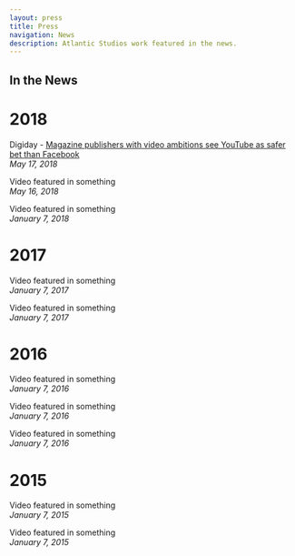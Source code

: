 ```yaml
---
layout: press
title: Press
navigation: News
description: Atlantic Studios work featured in the news.
---
```

## In the News

# 2018

Digiday - [Magazine publishers with video ambitions see YouTube as safer bet than Facebook](https://digiday.com/media/reliable-smaller-video-publishers-see-youtube-safe-harbor/)  
_May 17, 2018_

Video featured in something  
_May 16, 2018_

Video featured in something  
_January 7, 2018_

# 2017

Video featured in something  
_January 7, 2017_

Video featured in something  
_January 7, 2017_

# 2016

Video featured in something  
_January 7, 2016_

Video featured in something  
_January 7, 2016_

Video featured in something  
_January 7, 2016_

# 2015

Video featured in something  
_January 7, 2015_

Video featured in something  
_January 7, 2015_
